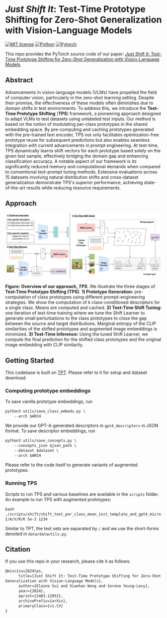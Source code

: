 # *Just Shift It*: Test-Time Prototype Shifting for Zero-Shot Generalization with Vision-Language Models

[![MIT license](https://img.shields.io/badge/License-MIT-blue.svg)](https://lbesson.mit-license.org/)
[![Python](https://img.shields.io/badge/python-3.9-blue.svg)](https://www.python.org/downloads/release/python-3918/)
[![Pytorch](https://img.shields.io/badge/Pytorch-2.1-red.svg)](https://pytorch.org/get-started/previous-versions/#v21)

This repo provides the PyTorch source code of our paper: 
[*Just Shift It*: Test-Time Prototype Shifting for Zero-Shot Generalization with Vision-Language Models](https://arxiv.org/abs/2403.12952)

## Abstract

Advancements in vision-language models (VLMs) have propelled the field of computer vision, particularly in the zero-shot learning setting. Despite their promise, the effectiveness of these models often diminishes due to domain shifts in test environments. To address this, we introduce the **Test-Time Prototype Shifting** (**TPS**) framework, a pioneering approach designed to adapt VLMs to test datasets using unlabeled test inputs. Our method is based on the notion of modulating per-class prototypes in the shared embedding space. By pre-computing and caching prototypes generated with the pre-trained text encoder, TPS not only facilitates optimization-free prototype reuse for subsequent predictions but also enables seamless integration with current advancements in prompt engineering. At test-time, TPS dynamically learns shift vectors for each prototype based solely on the given test sample, effectively bridging the domain gap and enhancing classification accuracy. A notable aspect of our framework is its significantly reduced memory and computational demands when compared to conventional text-prompt tuning methods. Extensive evaluations across 15 datasets involving natural distribution shifts and cross-dataset generalization demonstrate TPS's superior performance, achieving state-of-the-art results while reducing resource requirements.

## Approach
<p align = "center">
  <img src="./figures/method.png"/>
</p>

**Figure: Overview of our approach, ***TPS***.** We illustrate the three stages of **Test-Time Prototype Shifting (TPS)**. **1) Prototype Generation:** pre-computation of class prototypes using different prompt-engineering strategies. We show the computation of $k$ class-conditioned descriptors for a single class. Means are computed and cached. **2) Test-Time Shift Tuning:** one iteration of test-time training where we tune the Shift Learner to generate small perturbations to the class prototypes to close the gap between the source and target distributions. Marginal entropy of the CLIP similarities of the shifted prototypes and augmented image embeddings is minimized. **3) Test-Time Inference:** Using the tuned Shift Learner, we compute the final prediction for the shifted class prototypes and the original image embedding with CLIP similarity.

## Getting Started

This codebase is built on [TPT](https://github.com/azshue/TPT). Please refer to it for setup and dataset download.

### Computing prototype embeddings

To save vanilla prototype embeddings, run
```
python3 utils/save_class_embeds.py \
    --arch $ARCH
```

We provide our GPT-4-generated descriptors in `gpt4_descriptors` in JSON format.
To save descriptor embeddings, run
```
python3 utils/save_concepts.py \
    --concepts_json $json_path \
    --dataset $dataset \
    --arch $ARCH
```

Please refer to the code itself to generate variants of augmented prototypes. 

### Running TPS

Scripts to run TPS and various baselines are available in the `scripts` folder. An example to run TPS with augmented prototypes:
```
bash ./scripts/shift/shift_text_per_class_mean_init_template_and_gpt4_micro.sh I/A/V/R/K 5e-3 1234
```

Similar to TPT, the test sets are separated by `/` and we use the short-forms denoted in `data/datautils.py`.


## Citation

If you use this repo in your research, please cite it as follows:

```
@misc{sui2024tps,
      title={Just Shift It: Test-Time Prototype Shifting for Zero-Shot Generalization with Vision-Language Models}, 
      author={Elaine Sui and Xiaohan Wang and Serena Yeung-Levy},
      year={2024},
      eprint={2403.12952},
      archivePrefix={arXiv},
      primaryClass={cs.CV}
}
```